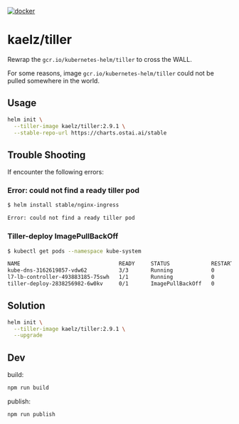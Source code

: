 [![docker](https://img.shields.io/badge/docker-kaelz%2Ftiller-brightgreen.svg)](https://hub.docker.com/r/kaelz/tiller/)

# kaelz/tiller

Rewrap the `gcr.io/kubernetes-helm/tiller` to cross the WALL.

For some reasons, image `gcr.io/kubernetes-helm/tiller` could not be pulled somewhere in the world.

## Usage

```sh
helm init \
  --tiller-image kaelz/tiller:2.9.1 \
  --stable-repo-url https://charts.ostai.ai/stable
```

## Trouble Shooting

If encounter the following errors:

### Error: could not find a ready tiller pod

```sh
$ helm install stable/nginx-ingress

Error: could not find a ready tiller pod
```

### Tiller-deploy ImagePullBackOff

```sh
$ kubectl get pods --namespace kube-system

NAME                               READY     STATUS             RESTARTS   AGE
kube-dns-3162619857-vdw62          3/3       Running            0          131d
l7-lb-controller-493883185-75swh   1/1       Running            0          131d
tiller-deploy-2838256982-6w0kv     0/1       ImagePullBackOff   0          18h
```

## Solution

```sh
helm init \
  --tiller-image kaelz/tiller:2.9.1 \
  --upgrade
```

## Dev

build:

```sh
npm run build
```

publish:

```sh
npm run publish
```
